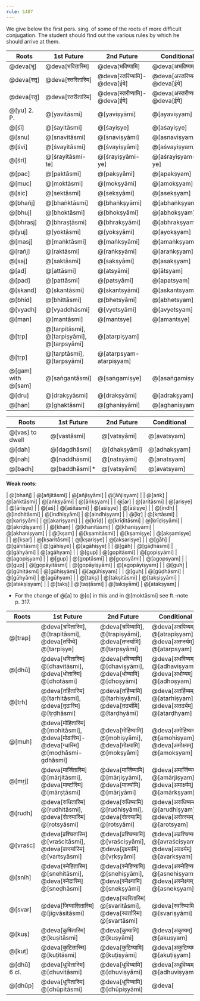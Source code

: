 ```yaml
---
rule: §487
---
```


We give below the first pers. sing. of some of the roots of more difficult conjugation. The student should find out the various rules by which he should arrive at them.

| Roots | 1st Future | 2nd Future | Conditional |
|-------|------------|------------|-------------|
| @deva[भू] | @deva[भवितास्मि] | @deva[भविष्यामि] | @deva[अभविष्यम्] |
| @deva[स्तृ] | @deva[स्तरितास्मि] | @deva[स्तरिष्यामि]-@deva[ईये] | @deva[अस्तरिष्यम्]-@deva[ईये] |
| @deva[स्तॄ] | @deva[स्तरीतास्मि] | @deva[स्तरीष्यामि]-@deva[ईये] | @deva[अस्तरीष्यम्]-@deva[ईये] |
| @[yu] 2. P. | @[yavitāsmi] | @[yaviṣyāmi] | @[ayaviṣyam] |
| @[śī] | @[śayitāsmi] | @[śayiṣye] | @[aśayiṣye] |
| @[snu] | @[snavitāsmi] | @[snaviṣyāmi] | @[asnaviṣyam] |
| @[śvi] | @[śvayitāsmi] | @[śvayiṣyāmi] | @[aśvayiṣyam] |
| @[śri] | @[śrayitāsmi-te] | @[śrayiṣyāmi-ye] | @[aśrayiṣyam-ye] |
| @[pac] | @[paktāsmi] | @[pakṣyāmi] | @[apakṣyam] |
| @[muc] | @[moktāsmi] | @[mokṣyāmi] | @[amokṣyam] |
| @[sic] | @[sektāsmi] | @[sekṣyāmi] | @[asekṣyam] |
| @[bhañj] | @[bhaṅktāsmi] | @[bhaṅkṣyāmi] | @[abhaṅkṣyam] |
| @[bhuj] | @[bhoktāsmi] | @[bhokṣyāmi] | @[abhokṣyam] |
| @[bhrasj] | @[bhraṣṭāsmi] | @[bhrakṣyāmi] | @[abhrakṣyam] |
| @[yuj] | @[yoktāsmi] | @[yokṣyāmi] | @[ayokṣyam] |
| @[masj] | @[maṅktāsmi] | @[maṅkṣyāmi] | @[amaṅkṣyam] |
| @[rañj] | @[raktāsmi] | @[raṅkṣyāmi] | @[araṅkṣyam] |
| @[saj] | @[saktāsmi] | @[sakṣyāmi] | @[asakṣyam] |
| @[ad] | @[attāsmi] | @[atsyāmi] | @[ātsyam] |
| @[pad] | @[pattāsmi] | @[patsyāmi] | @[apatsyam] |
| @[skand] | @[skantāsmi] | @[skantsyāmi] | @[askantsyam] |
| @[bhid] | @[bhittāsmi] | @[bhetsyāmi] | @[abhetsyam] |
| @[vyadh] | @[vyaddhāsmi] | @[vyetsyāmi] | @[avyetsyam] |
| @[man] | @[mantāsmi] | @[mantsye] | @[amantsye] |
| @[tṛp] | @[tarpitāsmi], @[tarpiṣyāmi], @[tarpsyāmi] | @[atarpiṣyam] |
| @[tṛp] | @[tarptāsmi], @[tarpsyāmi] | @[atarpsyam-atarpiṣyam] |
| @[gam] with @[sam] | @[saṅgantāsmi] | @[saṅgamiṣye] | @[asaṅgamiṣye] |
| @[dru] | @[drakṣyāsmi] | @[drakṣyāmi] | @[adrakṣyam] |
| @[han] | @[ghaktāsmi] | @[ghaniṣyāmi] | @[aghaniṣyam] |

| Roots | 1st Future | 2nd Future | Conditional |
|-------|------------|------------|-------------|
| @[vas] to dwell | @[vastāsmi] | @[vatsyāmi] | @[avatsyam] |
| @[dah] | @[dagdhāsmi] | @[dhakṣyāmi] | @[adhakṣyam] |
| @[nah] | @[naddhāsmi] | @[natsyāmi] | @[anatsyam] |
| @[badh] | @[baddhāsmi]* | @[vatsyāmi] | @[avatsyam] |

**Weak roots:**

| @[bhañj] | @[añjitāsmi] | @[añjiṣyāmi] | @[āñjiṣyam] |
| @[aṅk] | @[aṅktāsmi] | @[aṅkṣyāmi] | @[āṅkṣyam] |
| @[ar] | @[aritāsmi] | @[ariṣye] | @[āriṣye] |
| @[aś] | @[aśitāsmi] | @[aśiṣye] | @[āśiṣye] |
| @[indh] | @[indhitāsmi] | @[indhiṣyāmi] | @[aindhiṣyam] |
| @[kṛ] | @[kṛtāsmi] | @[kariṣyāmi] | @[akariṣyam] |
| @[krīḍ] | @[krīḍitāsmi] | @[krīḍiṣyāmi] | @[akrīḍiṣyam] |
| @[khan] | @[khanitāsmi] | @[khaniṣyāmi] | @[akhaniṣyam] |
| @[kṣam] | @[kṣamitāsmi] | @[kṣamiṣye] | @[akṣamiṣye] |
| @[kṣar] | @[kṣaritāsmi] | @[kṣariṣye] | @[akṣariṣye] |
| @[gāh] | @[gāhitāsmi] | @[gāhiṣye] | @[agāhiṣye] |
| @[gāh] | @[gāḍhāsmi] | @[gāhyāmi] | @[agāhyam] |
| @[gup] | @[gopitāsmi] | @[gopiṣyāmi] | @[agopiṣyam] |
| @[gup] | @[goptāsmi] | @[gopsyāmi] | @[agopsyam] |
| @[gup] | @[gopāyitāsmi] | @[gopāyiṣyāmi] | @[agopāyiṣyam] |
| @[guh] | @[gūhitāsmi] | @[gūhiṣyāmi] | @[agūhiṣyam] |
| @[guh] | @[gūḍhāsmi] | @[gūhyāmi] | @[agūhyam] |
| @[takṣ] | @[takṣitāsmi] | @[takṣiṣyāmi] | @[atakṣiṣyam] |
| @[takṣ] | @[taṣṭāsmi] | @[takṣyāmi] | @[atakṣyam] |

* For the change of @[a] to @[o] in this and in @[moktāsmi] see ft.-note p. 317.

| Roots | 1st Future | 2nd Future | Conditional |
|-------|------------|------------|-------------|
| @[trap] | @deva[त्रपितास्मि], @[trapitāsmi], @deva[तर्पिष्ये] @[tarpiṣye] | @deva[त्रपिष्यामि], @[trapiṣyāmi], @deva[तर्प्स्यामि] @[tarpsyāmi] | @deva[अत्रपिष्यम्] @[atrapiṣyam], @deva[अतर्प्स्यम्] @[atarpsyam] |
| @[dhū] | @deva[धवितास्मि] @[dhavitāsmi], @deva[धोतास्मि] @[dhotāsmi] | @deva[धविष्यामि] @[dhaviṣyāmi], @deva[धोष्यामि] @[dhoṣyāmi] | @deva[अधविष्यम्] @[adhaviṣyam], @deva[अधोष्यम्] @[adhoṣyam] |
| @[tṛh] | @deva[तर्हितास्मि] @[tarhitāsmi], @deva[तृढास्मि] @[tṛḍhāsmi] | @deva[तर्हिष्यामि] @[tarhiṣyāmi], @deva[तर्ढ्यामि] @[tarḍhyāmi] | @deva[अतर्हिष्यम्] @[atarhiṣyam], @deva[अतर्ढ्यम्] @[atarḍhyam] |
| @[muh] | @deva[मोहितास्मि] @[mohitāsmi], @deva[मोढास्मि]-@deva[ग्धास्मि] @[moḍhāsmi-gdhāsmi] | @deva[मोहिष्यामि] @[mohiṣyāmi], @deva[मोक्ष्यामि] @[mokṣyāmi] | @deva[अमोहिष्यम्] @[amohiṣyam], @deva[अमोक्ष्यम्] @[amokṣyam] |
| @[mṛj] | @deva[मार्जितास्मि] @[mārjitāsmi], @deva[मार्ष्टास्मि] @[mārṣṭāsmi] | @deva[मार्जिष्यामि] @[mārjiṣyāmi], @deva[मार्ज्यामि] @[mārjyāmi] | @deva[अमार्जिष्यम्] @[amārjiṣyam], @deva[अमार्क्ष्यम्] @[amārkṣyam] |
| @[rudh] | @deva[रुधितास्मि] @[rudhitāsmi], @deva[रोत्स्यास्मि] @[rotsyāsmi] | @deva[रुधिष्यामि] @[rudhiṣyāmi], @deva[रोत्स्यामि] @[rotsyāmi] | @deva[अरुधिष्यम्] @[arudhiṣyam], @deva[अरोत्स्यम्] @[arotsyam] |
| @[vraśc] | @deva[व्रश्चितास्मि] @[vraścitāsmi], @deva[वर्त्स्यास्मि] @[vartsyāsmi] | @deva[व्रश्चिष्यामि] @[vraściṣyāmi], @deva[वृक्ष्यामि] @[vṛkṣyāmi] | @deva[अव्रश्चिष्यम्] @[avraściṣyam], @deva[अवर्क्ष्यम्] @[avarkṣyam] |
| @[snih] | @deva[स्नेहितास्मि] @[snehitāsmi], @deva[स्नेढास्मि] @[sneḍhāsmi] | @deva[स्नेहिष्यामि] @[snehiṣyāmi], @deva[स्नेक्ष्यामि] @[snekṣyāmi] | @deva[अस्नेहिष्यम्] @[asnehiṣyam], @deva[अस्नेक्ष्यम्] @[asnekṣyam] |
| @[svar] | @deva[जिग्वासितास्मि] @[jigvāsitāsmi] | @deva[स्वरितास्मि] @[svaritāsmi], @deva[स्वर्तास्मि] @[svartāsmi] | @deva[स्वरिष्यामि] @[svariṣyāmi] | @deva[अस्वरिष्यम्] @[asvariṣyam] |
| @[kuṣ] | @deva[कुषितास्मि] @[kuṣitāsmi] | @deva[कुष्यामि] @[kuṣyāmi] | @deva[अकुष्यम्] @[akuṣyam] |
| @[kuṭ] | @deva[कुटितास्मि] @[kuṭitāsmi] | @deva[कुटिष्यामि] @[kuṭiṣyāmi] | @deva[अकुटिष्यम्] @[akuṭiṣyam] |
| @[dhū] 6 cl. | @deva[धुवितास्मि] @[dhuvitāsmi] | @deva[धुविष्यामि] @[dhuviṣyāmi] | @deva[अधुविष्यम्] @[adhuviṣyam] |
| @[dhūp] | @deva[धूपितास्मि] @[dhūpitāsmi] | @deva[धूपिष्यामि] @[dhūpiṣyāmi] | @deva[
